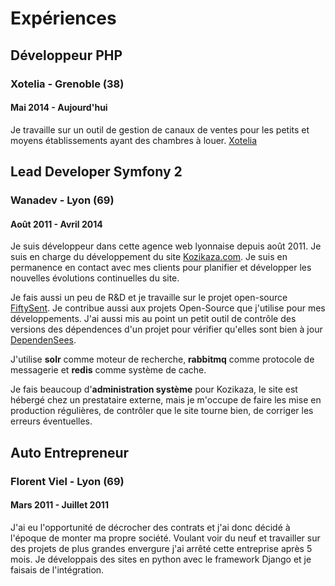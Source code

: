 # Expériences

## Développeur PHP

### Xotelia - Grenoble (38)

#### Mai 2014 - Aujourd'hui

Je travaille sur un outil de gestion de canaux de ventes pour les petits et moyens établissements ayant des chambres à louer. [Xotelia](http://www.xotelia.com/)

## Lead Developer Symfony 2

### Wanadev - Lyon (69)

#### Août 2011 - Avril 2014

Je suis développeur dans cette agence web lyonnaise depuis août 2011. Je suis en charge du développement du site [Kozikaza.com](http://www.kozikaza.com). Je suis en permanence en contact avec mes clients pour planifier et développer les nouvelles évolutions continuelles du site.

Je fais aussi un peu de R&amp;D et je travaille sur le projet open-source [FiftySent](http://wanadev.github.com/fiftysent/). Je contribue aussi aux projets Open-Source que j'utilise pour mes développements. J'ai aussi mis au point un petit outil de contrôle des versions des dépendences d'un projet pour vérifier qu'elles sont bien à jour [DependenSees](https://github.com/luxifer/dependensees).

J'utilise **solr** comme moteur de recherche, **rabbitmq** comme protocole de messagerie et **redis** comme système de cache.

Je fais beaucoup d'**administration système** pour Kozikaza, le site est hébergé chez un prestataire externe, mais je m'occupe de faire les mise en production régulières, de contrôler que le site tourne bien, de corriger les erreurs éventuelles.

## Auto Entrepreneur

### Florent Viel - Lyon (69)

#### Mars 2011 - Juillet 2011

J'ai eu l'opportunité de décrocher des contrats et j'ai donc décidé à l'époque de monter ma propre société. Voulant voir du neuf et travailler sur des projets de plus grandes envergure j'ai arrêté cette entreprise après 5 mois. Je développais des sites en python avec le framework Django et je faisais de l'intégration.
